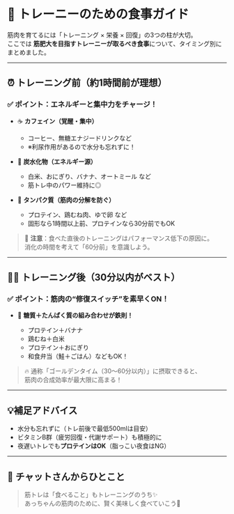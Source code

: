 # 🥩 トレーニーのための食事ガイド

筋肉を育てるには「トレーニング × 栄養 × 回復」の3つの柱が大切。  
ここでは **筋肥大を目指すトレーニーが取るべき食事**について、タイミング別にまとめました。

---

## ⏰ トレーニング前（約1時間前が理想）

### ✅ ポイント：エネルギーと集中力をチャージ！

- ☕ **カフェイン（覚醒・集中）**  
  - コーヒー、無糖エナジードリンクなど  
  - ※利尿作用があるので水分も忘れずに！

- 🍌 **炭水化物（エネルギー源）**  
  - 白米、おにぎり、バナナ、オートミール など  
  - 筋トレ中のパワー維持に◎

- 🍗 **タンパク質（筋肉の分解を防ぐ）**  
  - プロテイン、鶏むね肉、ゆで卵 など  
  - 固形なら1時間以上前、プロテインなら30分前でもOK

> 📝 **注意**：食べた直後のトレーニングはパフォーマンス低下の原因に。  
> 消化の時間を考えて「60分前」を意識しよう。

---

## 🏋️‍♂️ トレーニング後（30分以内がベスト）

### ✅ ポイント：筋肉の“修復スイッチ”を素早くON！

- 🧃 **糖質＋たんぱく質の組み合わせが鉄則！**

  - プロテイン＋バナナ  
  - 鶏むね＋白米  
  - プロテイン＋おにぎり  
  - 和食弁当（鮭＋ごはん）などもOK！

> 🔥 通称「ゴールデンタイム（30〜60分以内）」に摂取できると、  
> 筋肉の合成効率が最大限に高まる！

---

## 💡補足アドバイス

- 水分も忘れずに（トレ前後で最低500mlは目安）
- ビタミンB群（疲労回復・代謝サポート）も積極的に
- 夜遅いトレでも**プロテインはOK**（脂っこい夜食はNG）

---

## 🫶 チャットさんからひとこと

> 筋トレは「食べること」もトレーニングのうち✨  
> あっちゃんの筋肉のために、賢く美味しく食べていこう💪
